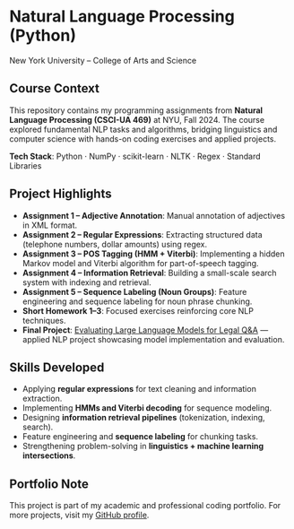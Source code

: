 # Natural Language Processing (Python)

New York University – College of Arts and Science

## Course Context

This repository contains my programming assignments from **Natural Language Processing (CSCI-UA 469)** at NYU, Fall 2024. The course explored fundamental NLP tasks and algorithms, bridging linguistics and computer science with hands-on coding exercises and applied projects.

**Tech Stack**: Python · NumPy · scikit-learn · NLTK · Regex · Standard Libraries

## Project Highlights

* **Assignment 1 – Adjective Annotation**: Manual annotation of adjectives in XML format.
* **Assignment 2 – Regular Expressions**: Extracting structured data (telephone numbers, dollar amounts) using regex.
* **Assignment 3 – POS Tagging (HMM + Viterbi)**: Implementing a hidden Markov model and Viterbi algorithm for part-of-speech tagging.
* **Assignment 4 – Information Retrieval**: Building a small-scale search system with indexing and retrieval.
* **Assignment 5 – Sequence Labeling (Noun Groups)**: Feature engineering and sequence labeling for noun phrase chunking.
* **Short Homework 1–3**: Focused exercises reinforcing core NLP techniques.
* **Final Project**: [Evaluating Large Language Models for Legal Q&A](https://github.com/rachelren2025/NLP_Final_Project.git) — applied NLP project showcasing model implementation and evaluation.

## Skills Developed

* Applying **regular expressions** for text cleaning and information extraction.
* Implementing **HMMs and Viterbi decoding** for sequence modeling.
* Designing **information retrieval pipelines** (tokenization, indexing, search).
* Feature engineering and **sequence labeling** for chunking tasks.
* Strengthening problem-solving in **linguistics + machine learning intersections**.

## Portfolio Note

This project is part of my academic and professional coding portfolio. For more projects, visit my [GitHub profile](https://github.com/rachelren2025).
